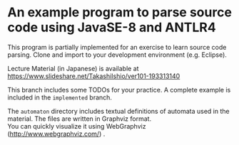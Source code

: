 # An example program to parse source code using JavaSE-8 and ANTLR4

This program is partially implemented for an exercise to learn source code parsing.
Clone and import to your development environment (e.g. Eclipse).

Lecture Material (in Japanese) is available at <https://www.slideshare.net/TakashiIshio/ver101-193313140>

This branch includes some TODOs for your practice.
A complete example is included in the `implemented` branch.

The `automaton` directory includes textual definitions of automata used in the material.
The files are written in Graphviz format.  
You can quickly visualize it using WebGraphviz (<http://www.webgraphviz.com/>) .
